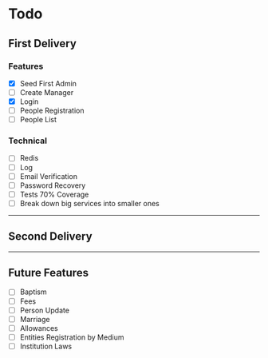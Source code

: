 # Todo

## First Delivery

### Features
- [x] Seed First Admin
- [ ] Create Manager
- [x] Login
- [ ] People Registration
- [ ] People List

### Technical
- [ ] Redis
- [ ] Log
- [ ] Email Verification
- [ ] Password Recovery
- [ ] Tests 70% Coverage
- [ ] Break down big services into smaller ones

---

## Second Delivery

---

## Future Features
- [ ] Baptism
- [ ] Fees
- [ ] Person Update
- [ ] Marriage
- [ ] Allowances
- [ ] Entities Registration by Medium
- [ ] Institution Laws
